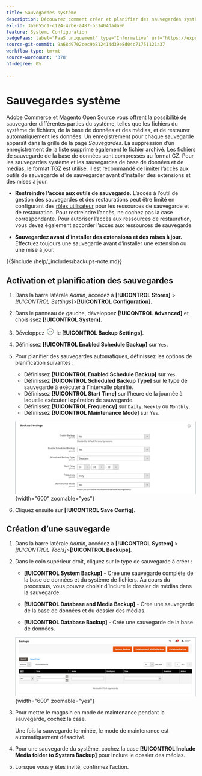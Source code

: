 ```yaml
---
title: Sauvegardes système
description: Découvrez comment créer et planifier des sauvegardes système, y compris le système de fichiers, la base de données et les fichiers multimédias.
exl-id: 3a9655c1-c124-42be-a487-b31404dada90
feature: System, Configuration
badgePaas: label="PaaS uniquement" type="Informative" url="https://experienceleague.adobe.com/fr/docs/commerce/user-guides/product-solutions" tooltip="S’applique uniquement aux projets Adobe Commerce on Cloud (infrastructure PaaS gérée par Adobe) et aux projets On-premise."
source-git-commit: 9a68d9702cec9b812414d39e8d04c71751121a37
workflow-type: tm+mt
source-wordcount: '378'
ht-degree: 0%

---
```


# Sauvegardes système

Adobe Commerce et Magento Open Source vous offrent la possibilité de sauvegarder différentes parties du système, telles que les fichiers du système de fichiers, de la base de données et des médias, et de restaurer automatiquement les données. Un enregistrement pour chaque sauvegarde apparaît dans la grille de la page _Sauvegardes_. La suppression d’un enregistrement de la liste supprime également le fichier archivé. Les fichiers de sauvegarde de la base de données sont compressés au format GZ. Pour les sauvegardes système et les sauvegardes de base de données et de médias, le format TGZ est utilisé. Il est recommandé de limiter l’accès aux outils de sauvegarde et de sauvegarder avant d’installer des extensions et des mises à jour.

- **Restreindre l’accès aux outils de sauvegarde.** L’accès à l’outil de gestion des sauvegardes et des restaurations peut être limité en configurant des [rôles utilisateur](permissions-user-roles.md) pour les ressources de sauvegarde et de restauration. Pour restreindre l’accès, ne cochez pas la case correspondante. Pour autoriser l’accès aux ressources de restauration, vous devez également accorder l’accès aux ressources de sauvegarde.

- **Sauvegardez avant d’installer des extensions et des mises à jour.** Effectuez toujours une sauvegarde avant d’installer une extension ou une mise à jour.

{{$include /help/_includes/backups-note.md}}

## Activation et planification des sauvegardes

1. Dans la barre latérale _Admin_, accédez à **[!UICONTROL Stores]** > _[!UICONTROL Settings]_>**[!UICONTROL Configuration]**.

1. Dans le panneau de gauche, développez **[!UICONTROL Advanced]** et choisissez **[!UICONTROL System]**.

1. Développez ![Sélecteur d’extension](../assets/icon-display-expand.png) le **[!UICONTROL Backup Settings]**.

1. Définissez **[!UICONTROL Enabled Schedule Backup]** sur `Yes`.

1. Pour planifier des sauvegardes automatiques, définissez les options de planification suivantes :

   - Définissez **[!UICONTROL Enabled Schedule Backup]** sur `Yes`.
   - Définissez **[!UICONTROL Scheduled Backup Type]** sur le type de sauvegarde à exécuter à l’intervalle planifié.
   - Définissez **[!UICONTROL Start Time]** sur l’heure de la journée à laquelle exécuter l’opération de sauvegarde.
   - Définissez **[!UICONTROL Frequency]** sur `Daily`, `Weekly` ou `Monthly`.
   - Définissez **[!UICONTROL Maintenance Mode]** sur `Yes`.

   ![Configuration avancée - sauvegardes](../configuration-reference/advanced/assets/system-scheduled-backup-settings.png){width="600" zoomable="yes"}

1. Cliquez ensuite sur **[!UICONTROL Save Config]**.

## Création d’une sauvegarde

1. Dans la barre latérale _Admin_, accédez à **[!UICONTROL System]** > _[!UICONTROL Tools]_>**[!UICONTROL Backups]**.

1. Dans le coin supérieur droit, cliquez sur le type de sauvegarde à créer :

   - **[!UICONTROL System Backup]** - Crée une sauvegarde complète de la base de données et du système de fichiers. Au cours du processus, vous pouvez choisir d’inclure le dossier de médias dans la sauvegarde.

   - **[!UICONTROL Database and Media Backup]** - Crée une sauvegarde de la base de données et du dossier des médias.

   - **[!UICONTROL Database Backup]** - Crée une sauvegarde de la base de données.

   ![Outils système - sauvegardes](./assets/tools-backups.png){width="600" zoomable="yes"}

1. Pour mettre le magasin en mode de maintenance pendant la sauvegarde, cochez la case.

   Une fois la sauvegarde terminée, le mode de maintenance est automatiquement désactivé.

1. Pour une sauvegarde du système, cochez la case **[!UICONTROL Include Media folder to System Backup]** pour inclure le dossier des médias.

1. Lorsque vous y êtes invité, confirmez l’action.


